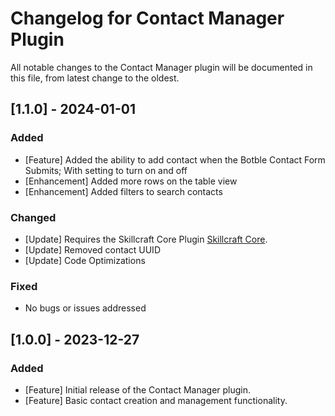 # Changelog for Contact Manager Plugin

All notable changes to the Contact Manager plugin will be documented in this file, from latest change to the oldest.


## [1.1.0] - 2024-01-01

### Added
- [Feature] Added the ability to add contact when the Botble Contact Form Submits; With setting to turn on and off
- [Enhancement] Added more rows on the table view
- [Enhancement] Added filters to search contacts

### Changed
- [Update] Requires the Skillcraft Core Plugin [Skillcraft Core](https://github.com/skillcraft-io/skillcraft-core).
- [Update] Removed contact UUID
- [Update] Code Optimizations

### Fixed
- No bugs or issues addressed

## [1.0.0] - 2023-12-27

### Added
- [Feature] Initial release of the Contact Manager plugin.
- [Feature] Basic contact creation and management functionality.
